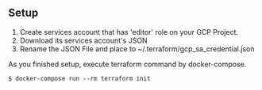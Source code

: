 ## Setup

1. Create services account that has 'editor' role on your GCP Project.
2. Download its services account's JSON
3. Rename the JSON File and place to ~/.terraform/gcp_sa_credential.json

As you finished setup, execute terraform command by docker-compose.

```console
$ docker-compose run --rm terraform init
```
